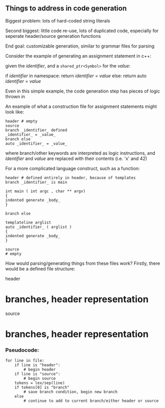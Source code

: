 ## Things to address in code generation

Biggest problem: lots of hard-coded string literals

Second biggest: little code re-use, lots of duplicated code, especially for seperate header/source generation functions

End goal: customizable generation, similar to grammar files for parsing

Consider the example of generating an assignment statement in c++:

given the _identifier_, and a `shared_ptr<Symbol>` for the _value_:

if _identifier_ in namespace:
return _identifier_ = _value_
else:
return auto _identifier_ = _value_

Even in this simple example, the code generation step has pieces of logic thrown in

An example of what a construction file for assignment statements might look like:

```
header # empty
source
branch _identifier_ defined
_identifier_ = _value_
branch else
auto _identifier_ = _value_
```

where branch/other keywords are interpreted as logic instructions, and _identifier_ and _value_ are replaced with their contents (i.e. 'x' and 42)

For a more complicated language construct, such as a function:

```
header # defined entirely in header, because of templates
branch _identifier_ is main

int main ( int argc , char ** argv)
{
indented generate _body_
}

branch else

templateline arglist 
auto _identifier_ ( arglist ) 
{
indented generate _body_
}

source
# empty
```

How would parsing/generating things from these files work?
Firstly, there would be a defined file structure:

header
# branches, header representation
source
# branches, header representation

### Pseudocode:

```
for line in file:
    if line is "header":
        # begin header
    if line is "source":
        # begin source
    tokens = lex/sep(line)
    if tokens[0] is "branch"
        # save branch condition, begin new branch
    else
        # continue to add to current branch/either header or source
```
